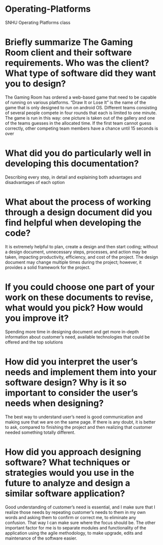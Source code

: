 # Operating-Platforms
SNHU Operating Platforms class
# Briefly summarize The Gaming Room client and their software requirements. Who was the client? What type of software did they want you to design?
The Gaming Room has ordered a web-based game that need to be capable of running on various platforms. “Draw It or Lose It” is the name of the game that is only designed to run on android OS. Different teams consisting of several people compete in four rounds that each is limited to one minute. The game is run in this way: one picture is taken out of the gallery and one of the teams guesses in the allocated time. If the first team cannot guess correctly, other competing team members have a chance until 15 seconds is over
# What did you do particularly well in developing this documentation?
Describing every step, in detail and explaining both advantages and disadvantages of each option
# What about the process of working through a design document did you find helpful when developing the code?
It is extremely helpful to plan, create a design and then start coding; without a design document, unnecessary steps, processes, and action may be taken, impacting productivity, efficiency, and cost of the project. The design document may change multiple times during the project; however, it provides a solid framework for the project.
# If you could choose one part of your work on these documents to revise, what would you pick? How would you improve it?
Spending more time in designing document and get more in-depth information about customer’s need, available technologies that could be offered and the top solutions
# How did you interpret the user’s needs and implement them into your software design? Why is it so important to consider the user’s needs when designing?
The best way to understand user’s need is good communication and making sure that we are on the same page. If there is any doubt, it is better to ask, compared to finishing the project and then realizing that customer needed something totally different.
# How did you approach designing software? What techniques or strategies would you use in the future to analyze and design a similar software application?
Good understanding of customer’s need is essential, and I make sure that I realize those needs by repeating customer’s needs to them in my own words and asking them to confirm or correct me, to eliminate any confusion. That way I can make sure where the focus should be. The other important factor for me is to separate modules and functionality of the application using the agile methodology, to make upgrade, edits and maintenance of the software easier.
